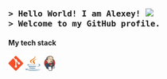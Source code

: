 
<h3 align="left">
        <samp>&gt; Hello World! I am Alexey!  <img src="https://user-images.githubusercontent.com/84721020/125681066-757d6f9e-80c0-4edf-a1e4-94f901683ea9.gif" width="25px"> <br>
         &gt; Welcome to my GitHub profile.             
        </samp>
</h3>

#### My tech stack
<code><img height="30" width="30" src="https://raw.githubusercontent.com/devicons/devicon/master/icons/git/git-original.svg" alt="git"></code>
<code><img height="30" width="30" src="https://raw.githubusercontent.com/r2ff/r2ff/5cf3340f3fe1780ec56363e25228f2436b4482f7/java.svg" alt="java"></code>
<code><img height="30" width="30" src="https://raw.githubusercontent.com/r2ff/r2ff/44ecf1d6db680e0506e98106ba52a26002ef5b37/svg/jenkins-icon.svg" alt="jenkins"></code>





<!--
**r2ff/r2ff** is a ✨ _special_ ✨ repository because its `README.md` (this file) appears on your GitHub profile.

Here are some ideas to get you started:

- 🔭 I’m currently working on ...
- 🌱 I’m currently learning ...
- 👯 I’m looking to collaborate on ...
- 🤔 I’m looking for help with ...
- 💬 Ask me about ...
- 📫 How to reach me: ...
- 😄 Pronouns: ...
- ⚡ Fun fact: ...
-->

